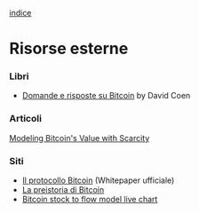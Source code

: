 [indice](README.md)
# Risorse esterne
### Libri
* [Domande e risposte su Bitcoin](https://qabitcoin.davidcoen.it/product/domande-e-risposte-su-bitcoin-versione-cartacea/) by David Coen

### Articoli
[Modeling Bitcoin's Value with Scarcity](https://medium.com/@100trillionUSD/modeling-bitcoins-value-with-scarcity-91fa0fc03e25)

### Siti
* [Il protocollo Bitcoin](https://bitcoin.org/bitcoin.pdf) (Whitepaper ufficiale)
* [La preistoria di Bitcoin](https://btc.onosendai.eu/prehistory)
* [Bitcoin stock to flow model live chart](https://digitalik.net/btc/)
